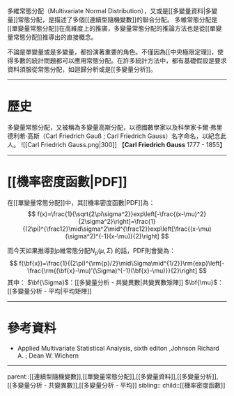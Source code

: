 多維常態分配（Multivariate Normal Distribution），又或是[[多變量資料|多變量]]常態分配，是描述了多個[[連續型隨機變數]]的聯合分配。
多維常態分配是[[單變量常態分配]]在高維度上的推廣，多變量常態分配的推論方法也是從[[單變量常態分配]]推導出的直接概念。

不論是單變量或是多變量，都扮演著重要的角色。不僅因為[[中央極限定理]]，使得多數的統計問題都可以應用常態分配。在許多統計方法中，都有基礎假設是要求資料須服從常態分配，如迴歸分析或是[[多變量分析]]。
- - -
# 歷史
多變量常態分配，又被稱為多變量高斯分配，以德國數學家以及科學家卡爾·弗里德利希·高斯（Carl Friedrich Gauß ; Carl Friedrich Gauss）名字命名，以紀念此人。
![[Carl Friedrich Gauss.png|300]]
【**Carl Friedrich Gauss** 1777 - 1855】 
- - -
# [[機率密度函數|PDF]]
在[[單變量常態分配]]中，其[[機率密度函數|PDF]]為：
$$
f(x)=\frac{1}{\sqrt{2\pi\sigma^2}}exp\left[-\frac{(x-\mu)^2}{2\sigma^2}\right]=\frac{1}{(2\pi)^{\frac12}\mid\sigma^2\mid^{\frac12}}exp\left[\frac{(x-\mu)(\sigma^2)^{-1}(x-\mu)}{2}\right]
$$

而今天如果推導到p維常態分配$N_p(\mu,\Sigma)$ 的話，PDF則會變為：
$$
f(\bf{x})=\frac{1}{(2\pi)^{\rm{p}/2}\mid\Sigma\mid^{1/2}}\rm{exp}\left[-\frac{\rm{(\bf{x}-\mu)'(\Sigma)^{-1}(\bf{x}-\mu)}}{2}\right]
$$
其中：
$\bf{\Sigma}$：[[多變量分析 - 共變異數|共變異數矩陣]]
$\bf{\mu}$：[[多變量分析 - 平均|平均矩陣]]
- - -
# 參考資料
- Applied Multivariate Statistical Analysis, sixth editon ,Johnson Richard A. ;  Dean W. Wichern
- - -
parent::[[連續型隨機變數]],[[單變量常態分配]],[[多變量資料]],[[多變量分析]],[[多變量分析 - 共變異數]],[[多變量分析 - 平均]]
sibling::
child::[[機率密度函數]]